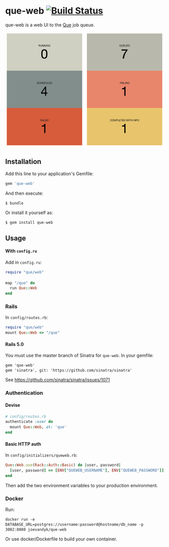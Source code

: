 # que-web [![Build Status](https://travis-ci.org/statianzo/que-web.svg?branch=master)](https://travis-ci.org/statianzo/que-web)

que-web is a web UI to the [Que](https://github.com/chanks/que) job queue.

![Que Web](https://raw.githubusercontent.com/statianzo/que-web/master/doc/queweb.png)

## Installation

Add this line to your application's Gemfile:

```ruby
gem 'que-web'
```

And then execute:

    $ bundle

Or install it yourself as:

    $ gem install que-web

## Usage

#### With `config.ru`

Add in `config.ru`:

```ruby
require "que/web"

map "/que" do
  run Que::Web
end
```

### Rails

In `config/routes.rb`:

```ruby
require "que/web"
mount Que::Web => "/que"
```

#### Rails 5.0

You must use the master branch of Sinatra for `que-web`.
In your gemfile:

```
gem 'que-web'
gem 'sinatra', git: 'https://github.com/sinatra/sinatra'
```

See https://github.com/sinatra/sinatra/issues/1071

### Authentication

#### Devise
```ruby
# config/routes.rb
authenticate :user do
  mount Que::Web, at: 'que'
end
```

#### Basic HTTP auth

In `config/initializers/queweb.rb`:
```ruby
Que::Web.use(Rack::Auth::Basic) do |user, password|
  [user, password] == [ENV["QUEWEB_USERNAME"], ENV["QUEWEB_PASSWORD"]]
end
```
Then add the two environment variables to your production environment.

### Docker

Run:
```
docker run -e DATABASE_URL=postgres://username:password@hostname/db_name -p 3002:8080 joevandyk/que-web
```
Or use docker/Dockerfile to build your own container.
